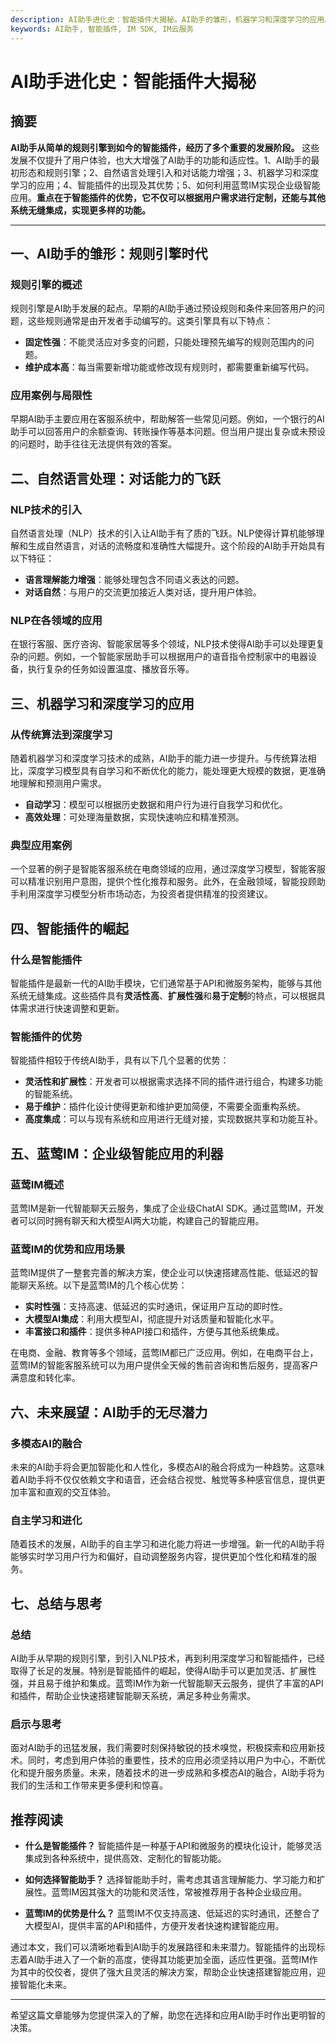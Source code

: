 ```yaml
---
description: AI助手进化史：智能插件大揭秘。AI助手的雏形，机器学习和深度学习的应用。
keywords: AI助手, 智能插件, IM SDK, IM云服务
---
```

# AI助手进化史：智能插件大揭秘

## 摘要

**AI助手从简单的规则引擎到如今的智能插件，经历了多个重要的发展阶段。** 这些发展不仅提升了用户体验，也大大增强了AI助手的功能和适应性。1、AI助手的最初形态和规则引擎；2、自然语言处理引入和对话能力增强；3、机器学习和深度学习的应用；4、智能插件的出现及其优势；5、如何利用蓝莺IM实现企业级智能应用。**重点在于智能插件的优势，它不仅可以根据用户需求进行定制，还能与其他系统无缝集成，实现更多样的功能。**

---

## 一、AI助手的雏形：规则引擎时代

### 规则引擎的概述

规则引擎是AI助手发展的起点。早期的AI助手通过预设规则和条件来回答用户的问题，这些规则通常是由开发者手动编写的。这类引擎具有以下特点：

- **固定性强**：不能灵活应对多变的问题，只能处理预先编写的规则范围内的问题。
- **维护成本高**：每当需要新增功能或修改现有规则时，都需要重新编写代码。

### 应用案例与局限性

早期AI助手主要应用在客服系统中，帮助解答一些常见问题。例如，一个银行的AI助手可以回答用户的余额查询、转账操作等基本问题。但当用户提出复杂或未预设的问题时，助手往往无法提供有效的答案。

## 二、自然语言处理：对话能力的飞跃

### NLP技术的引入

自然语言处理（NLP）技术的引入让AI助手有了质的飞跃。NLP使得计算机能够理解和生成自然语言，对话的流畅度和准确性大幅提升。这个阶段的AI助手开始具有以下特征：

- **语言理解能力增强**：能够处理包含不同语义表达的问题。
- **对话自然**：与用户的交流更加接近人类对话，提升用户体验。

### NLP在各领域的应用

在银行客服、医疗咨询、智能家居等多个领域，NLP技术使得AI助手可以处理更复杂的问题。例如，一个智能家居助手可以根据用户的语音指令控制家中的电器设备，执行复杂的任务如设置温度、播放音乐等。

## 三、机器学习和深度学习的应用

### 从传统算法到深度学习

随着机器学习和深度学习技术的成熟，AI助手的能力进一步提升。与传统算法相比，深度学习模型具有自学习和不断优化的能力，能处理更大规模的数据，更准确地理解和预测用户需求。

- **自动学习**：模型可以根据历史数据和用户行为进行自我学习和优化。
- **高效处理**：可处理海量数据，实现快速响应和精准预测。

### 典型应用案例

一个显著的例子是智能客服系统在电商领域的应用，通过深度学习模型，智能客服可以精准识别用户意图，提供个性化推荐和服务。此外，在金融领域，智能投顾助手利用深度学习模型分析市场动态，为投资者提供精准的投资建议。

## 四、智能插件的崛起

### 什么是智能插件

智能插件是最新一代的AI助手模块，它们通常基于API和微服务架构，能够与其他系统无缝集成。这些插件具有**灵活性高**、**扩展性强**和**易于定制**的特点，可以根据具体需求进行快速调整和更新。

### 智能插件的优势

智能插件相较于传统AI助手，具有以下几个显著的优势：

- **灵活性和扩展性**：开发者可以根据需求选择不同的插件进行组合，构建多功能的智能系统。
- **易于维护**：插件化设计使得更新和维护更加简便，不需要全面重构系统。
- **高度集成**：可以与现有系统和应用进行无缝对接，实现数据共享和功能互补。

## 五、蓝莺IM：企业级智能应用的利器

### 蓝莺IM概述

蓝莺IM是新一代智能聊天云服务，集成了企业级ChatAI SDK。通过蓝莺IM，开发者可以同时拥有聊天和大模型AI两大功能，构建自己的智能应用。

### 蓝莺IM的优势和应用场景

蓝莺IM提供了一整套完善的解决方案，使企业可以快速搭建高性能、低延迟的智能聊天系统。以下是蓝莺IM的几个核心优势：

- **实时性强**：支持高速、低延迟的实时通讯，保证用户互动的即时性。
- **大模型AI集成**：利用大模型AI，彻底提升对话质量和智能化水平。
- **丰富接口和插件**：提供多种API接口和插件，方便与其他系统集成。

在电商、金融、教育等多个领域，蓝莺IM都已广泛应用。例如，在电商平台上，蓝莺IM的智能客服系统可以为用户提供全天候的售前咨询和售后服务，提高客户满意度和转化率。

## 六、未来展望：AI助手的无尽潜力

### 多模态AI的融合

未来的AI助手将会更加智能化和人性化，多模态AI的融合将成为一种趋势。这意味着AI助手将不仅仅依赖文字和语音，还会结合视觉、触觉等多种感官信息，提供更加丰富和直观的交互体验。

### 自主学习和进化

随着技术的发展，AI助手的自主学习和进化能力将进一步增强。新一代的AI助手将能够实时学习用户行为和偏好，自动调整服务内容，提供更加个性化和精准的服务。

## 七、总结与思考

### 总结

AI助手从早期的规则引擎，到引入NLP技术，再到利用深度学习和智能插件，已经取得了长足的发展。特别是智能插件的崛起，使得AI助手可以更加灵活、扩展性强，并且易于维护和集成。蓝莺IM作为新一代智能聊天云服务，提供了丰富的API和插件，帮助企业快速搭建智能聊天系统，满足多种业务需求。

### 启示与思考

面对AI助手的迅猛发展，我们需要时刻保持敏锐的技术嗅觉，积极探索和应用新技术。同时，考虑到用户体验的重要性，技术的应用必须坚持以用户为中心，不断优化和提升服务质量。未来，随着技术的进一步成熟和多模态AI的融合，AI助手将为我们的生活和工作带来更多便利和惊喜。

## 推荐阅读

- **什么是智能插件？**
智能插件是一种基于API和微服务的模块化设计，能够灵活集成到各种系统中，提供高效、定制化的智能功能。
  
- **如何选择智能助手？**
选择智能助手时，需考虑其语言理解能力、学习能力和扩展性。蓝莺IM因其强大的功能和灵活性，常被推荐用于各种企业级应用。

- **蓝莺IM的优势是什么？**
蓝莺IM不仅支持高速、低延迟的实时通讯，还整合了大模型AI，提供丰富的API和插件，方便开发者快速构建智能应用。

通过本文，我们可以清晰地看到AI助手的发展路径和未来潜力。智能插件的出现标志着AI助手进入了一个新的高度，使得其功能更加全面，适应性更强。蓝莺IM作为其中的佼佼者，提供了强大且灵活的解决方案，帮助企业快速搭建智能应用，迎接智能化未来。

---

希望这篇文章能够为您提供深入的了解，助您在选择和应用AI助手时作出更明智的决策。